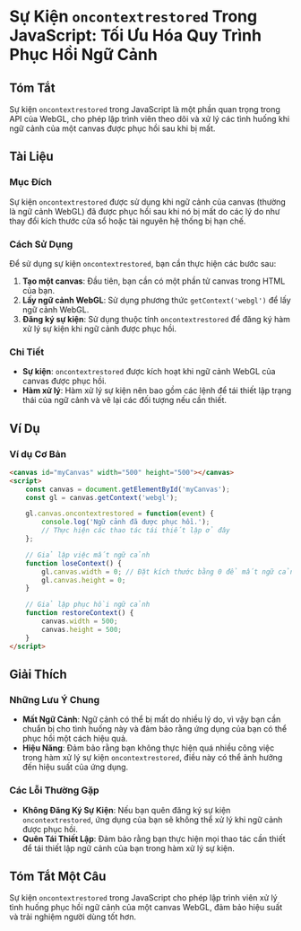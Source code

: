 <!--
Meta Description: # Sự Kiện `oncontextrestored` Trong JavaScript: Tối Ưu Hóa Quy Trình Phục Hồi Ngữ Cảnh ## Tóm Tắt Sự kiện `oncontextrestored` trong JavaScript là một ...
Meta Keywords: ngữ, cảnh, canvas, kiện, của
-->

# Sự Kiện `oncontextrestored` Trong JavaScript: Tối Ưu Hóa Quy Trình Phục Hồi Ngữ Cảnh

## Tóm Tắt
Sự kiện `oncontextrestored` trong JavaScript là một phần quan trọng trong API của WebGL, cho phép lập trình viên theo dõi và xử lý các tình huống khi ngữ cảnh của một canvas được phục hồi sau khi bị mất.

## Tài Liệu
### Mục Đích
Sự kiện `oncontextrestored` được sử dụng khi ngữ cảnh của canvas (thường là ngữ cảnh WebGL) đã được phục hồi sau khi nó bị mất do các lý do như thay đổi kích thước cửa sổ hoặc tài nguyên hệ thống bị hạn chế.

### Cách Sử Dụng
Để sử dụng sự kiện `oncontextrestored`, bạn cần thực hiện các bước sau:

1. **Tạo một canvas**: Đầu tiên, bạn cần có một phần tử canvas trong HTML của bạn.
2. **Lấy ngữ cảnh WebGL**: Sử dụng phương thức `getContext('webgl')` để lấy ngữ cảnh WebGL.
3. **Đăng ký sự kiện**: Sử dụng thuộc tính `oncontextrestored` để đăng ký hàm xử lý sự kiện khi ngữ cảnh được phục hồi.

### Chi Tiết
- **Sự kiện**: `oncontextrestored` được kích hoạt khi ngữ cảnh WebGL của canvas được phục hồi.
- **Hàm xử lý**: Hàm xử lý sự kiện nên bao gồm các lệnh để tái thiết lập trạng thái của ngữ cảnh và vẽ lại các đối tượng nếu cần thiết.

## Ví Dụ
### Ví dụ Cơ Bản
```html
<canvas id="myCanvas" width="500" height="500"></canvas>
<script>
    const canvas = document.getElementById('myCanvas');
    const gl = canvas.getContext('webgl');

    gl.canvas.oncontextrestored = function(event) {
        console.log('Ngữ cảnh đã được phục hồi.');
        // Thực hiện các thao tác tái thiết lập ở đây
    };

    // Giả lập việc mất ngữ cảnh
    function loseContext() {
        gl.canvas.width = 0; // Đặt kích thước bằng 0 để mất ngữ cảnh
        gl.canvas.height = 0;
    }

    // Giả lập phục hồi ngữ cảnh
    function restoreContext() {
        canvas.width = 500;
        canvas.height = 500;
    }
</script>
```

## Giải Thích
### Những Lưu Ý Chung
- **Mất Ngữ Cảnh**: Ngữ cảnh có thể bị mất do nhiều lý do, vì vậy bạn cần chuẩn bị cho tình huống này và đảm bảo rằng ứng dụng của bạn có thể phục hồi một cách hiệu quả.
- **Hiệu Năng**: Đảm bảo rằng bạn không thực hiện quá nhiều công việc trong hàm xử lý sự kiện `oncontextrestored`, điều này có thể ảnh hưởng đến hiệu suất của ứng dụng.

### Các Lỗi Thường Gặp
- **Không Đăng Ký Sự Kiện**: Nếu bạn quên đăng ký sự kiện `oncontextrestored`, ứng dụng của bạn sẽ không thể xử lý khi ngữ cảnh được phục hồi.
- **Quên Tái Thiết Lập**: Đảm bảo rằng bạn thực hiện mọi thao tác cần thiết để tái thiết lập ngữ cảnh của bạn trong hàm xử lý sự kiện.

## Tóm Tắt Một Câu
Sự kiện `oncontextrestored` trong JavaScript cho phép lập trình viên xử lý tình huống phục hồi ngữ cảnh của một canvas WebGL, đảm bảo hiệu suất và trải nghiệm người dùng tốt hơn.